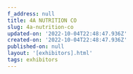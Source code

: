```yaml
---
f_address: null
title: 4A NUTRITION CO
slug: 4a-nutrition-co
updated-on: '2022-10-04T22:48:47.936Z'
created-on: '2022-10-04T22:48:47.936Z'
published-on: null
layout: '[exhibitors].html'
tags: exhibitors
---
```



